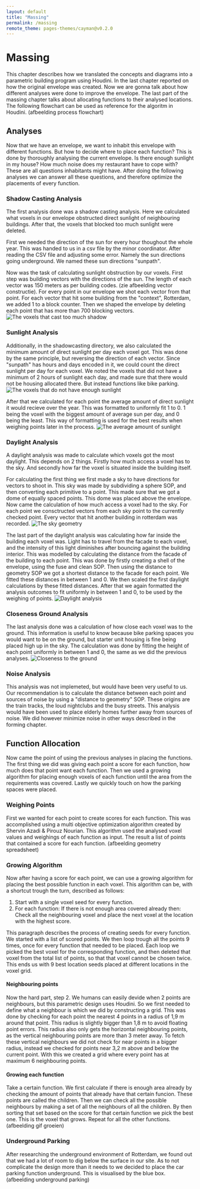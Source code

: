 ```yaml
---
layout: default
title: "Massing"
permalink: /massing
remote_theme: pages-themes/cayman@v0.2.0
---
```


# Massing
This chapter describes how we translated the concepts and diagrams into a parametric building program using Houdini. In the last chapter reported on how the original envelope was created. Now we are gonna talk about how different analyses were done to improve the envelope. The last part of the massing chapter talks about allocating functions to their analysed locations. The following flowchart can be used as reference for the algoritm in Houdini.
(afbeelding process flowchart)

## Analyses
Now that we have an envelope, we want to inhabit this envelope with different functions. But how to decide where to place each function? This is done by thoroughly analysing the current envelope. Is there enough sunlight in my house? How much noise does my restaurant have to cope with? These are all questions inhabitants might have. After doing the following analyses we can answer all these questions, and therefore optimize the placements of every function.

### Shadow Casting Analysis
The first analysis done was a shadow casting analysis. Here we calculated what voxels in our envelope  obstructed direct sunlight of neighbouring buildings. After that, the voxels that blocked too much sunlight were deleted.

First we needed the direction of the sun for every hour thoughout the whole year. This was handed to us in a csv file by the minor coordinator. After reading the CSV file and adjusting some error. Namely the sun directions going underground. We named these sun directions "sunpath".

Now was the task of calculating sunlight obstruction by our voxels. First step was building vectors with the directions of the sun. The length of each vector was 150 meters as per building codes. (zie afbeelding vector constructie). For every point in our envelope we shot each vector from that point. For each vector that hit some building from the "context", Rotterdam, we added 1 to a block counter. Then we shaped the envelope by deleting each point that has more than 700 blocking vectors.
![The voxels that cast too much shadow](assets/shadowcasting.png)

### Sunlight Analysis
Additionally, in the shadowcasting directory, we also calculated the minimum amount of direct sunlight per day each voxel got. This was done by the same principle, but reversing the direction of each vector. Since "sunpath" has hours and days encoded in it, we could count the direct sunlight per day for each voxel. We noted the voxels that did not have a minimum of 2 hours of sunlight each day, and made sure that there would not be housing allocated there. But instead functions like bike parking.
![The voxels that do not have enough sunlight](assets/notenoughsun.png)

After that we calculated for each point the average amount of direct sunlight it would recieve over the year. This was formatted to uniformly fit 1 to 0. 1 being the voxel with the biggest amount of average sun per day, and 0 being the least. This way of formatting is used for the best results when weighing points later in the process.
![The average amount of sunlight](assets/averagesunlight.png)

### Daylight Analysis
A daylight analysis was made to calculate which voxels got the most daylight. This depends on 2 things. Firstly how much access a voxel has to the sky. And secondly how far the voxel is situated inside the building itself.

For calculating the first thing we first made a sky to have directions for vectors to shoot in. This sky was made by subdividing a sphere SOP, and then converting each primitive to a point. This made sure that we got a dome of equally spaced points. This dome was placed above the envelope. Now came the calculation of how much access a voxel had to the sky. For each point we consctructed vectors from each sky point to the currently checked point. Every vector that hit another building in rotterdam was recorded.
![The sky geometry](assets/sky.png)

The last part of the daylight analysis was calculating how far inside the building each voxel was. Light has to travel from the facade to each voxel, and the intensity of this light diminishes after bouncing against the building interior. This was modelled by calculating the distance from the facade of the building to each point. This was done by firstly creating a shell of the envelope, using the fuse and clean SOP. Then using the distance to geometry SOP we got a shortest distance to the facade for each point. We fitted these distances in between 1 and 0. We then scaled the first daylight calculations by these fitted distances. After that we again formatted the analysis outcomes to fit uniformly in between 1 and 0, to be used by the weighing of points.
![Daylight analysis](assets/daylight.png)

### Closeness Ground Analysis
The last analysis done was a calculation of how close each voxel was to the ground. This information is useful to know because bike parking spaces you would want to be on the ground, but starter unit housing is fine being placed high up in the sky. The calculation was done by fitting the height of each point uniformly in between 1 and 0, the same as we did the previous analyses.
![Closeness to the ground](assets/ground.png)

### Noise Analysis
This analysis was not implemeted, but would have been very useful to us. Our recommendation is to calculate the distance between each point and sources of noise by using a "distance to geometry" SOP. These origins are the train tracks, the loud nightclubs and the busy streets. This analysis would have been used to place elderly homes further away from sources of noise. We did however minimize noise in other ways described in the forming chapter.

## Function Allocation
Now came the point of using the previous analyses in placing the functions. The first thing we did was giving each point a score for each function, how much does that point want each function. Then we used a growing algorithm for placing enough voxels of each function until the area from the requirements was covered. Lastly we quickly touch on how the parking spaces were placed.

### Weighing Points
First we wanted for each point to create scores for each function. This was accomplished using a multi objective optimization algorithm created by Shervin Azadi & Pirouz Nourian. This algorithm used the analysed voxel values and weighings of each function as input. The result a list of points that contained a score for each function.
(afbeelding geometry spreadsheet)

### Growing Algorithm
Now after having a score for each point, we can use a growing algorithm for placing the best possible function in each voxel. This algorithm can be, with a shortcut trough the turn, described as follows:
1. Start with a single voxel seed for every function.
2. For each function:
	If there is not enough area covered already then:
		Check all the neighbouring voxel and place the next voxel at the location with the highest score.

This paragraph describes the process of creating seeds for every function. We started with a list of scored points. We then loop trough all the points 9 times, once for every function that needed to be placed. Each loop we picked the best voxel for the corresponding function, and then deleted that voxel from the total list of points, so that that voxel cannot be chosen twice. This ends us with 9 best location seeds placed at different locations in the voxel grid.

#### Neighbouring points
Now the hard part, step 2. We humans can easily devide when 2 points are neighbours, but this parametric design uses Houdini. So we first needed to define what a neighbour is which we did by constructing a grid. This was done by checking for each point the nearest 4 points in a radius of 1,9 m around that point. This radius is slightly bigger than 1,8 m to avoid floating point errors. This radius also only gets the horizontal neighbouring points, as the vertical neighbouring points are more than 3 meter away. To fetch these vertical neighbours we did not check for near points in a bigger radius, instead we checked for points near 3,2 m above and below the current point. With this we created a grid where every point has at maximum 6 neighbouring points.

#### Growing each function
Take a certain function. We first calculate if there is enough area already by checking the amount of points that already have that certain funcion. These points are called the children. Then we can check all the possible neighbours by making a set of all the neighbours of all the children. By then sorting that set based on the score for that certain function we pick the best one. This is the voxel that grows. Repeat for all the other functions.
(afbeelding gif groeien)

### Underground Parking
After researching the underground environment of Rotterdam, we found out that we had a lot of room to dig below the surface in our site. As to not complicate the design more than it needs to we decided to place the car parking function underground. This is visualised by the blue box.
(afbeelding underground parking)

